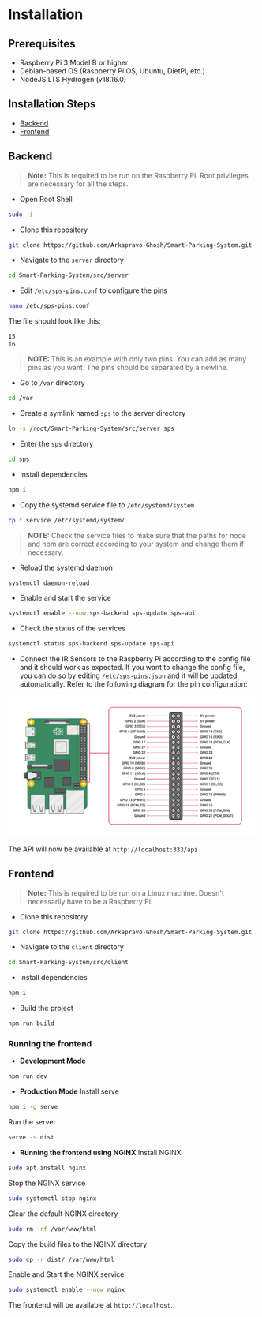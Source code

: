 # Installation

## Prerequisites

- Raspberry Pi 3 Model B or higher
- Debian-based OS (Raspberry Pi OS, Ubuntu, DietPi, etc.)
- NodeJS LTS Hydrogen (v18.16.0)

## Installation Steps
- [Backend](INSTALLATION.md#backend)
- [Frontend](INSTALLATION.md#frontend)
## Backend
> **Note:** This is required to be run on the Raspberry Pi. Root privileges are necessary for all the steps.

- Open Root Shell
```bash
sudo -i
```

- Clone this repository
```bash
git clone https://github.com/Arkapravo-Ghosh/Smart-Parking-System.git
```
- Navigate to the `server` directory
```bash
cd Smart-Parking-System/src/server
```
- Edit `/etc/sps-pins.conf` to configure the pins
```bash
nano /etc/sps-pins.conf
```
The file should look like this:
```
15
16
```
> **NOTE:** This is an example with only two pins. You can add as many pins as you want. The pins should be separated by a newline.

- Go to `/var` directory
```bash
cd /var
```
- Create a symlink named `sps` to the server directory
```bash
ln -s /root/Smart-Parking-System/src/server sps
```
- Enter the `sps` directory
```bash
cd sps
```
- Install dependencies
```bash
npm i
```
- Copy the systemd service file to `/etc/systemd/system`
```bash
cp *.service /etc/systemd/system/
```
> **NOTE:** Check the service files to make sure that the paths for node and npm are correct according to your system and change them if necessary.
- Reload the systemd daemon
```bash
systemctl daemon-reload
```
- Enable and start the service
```bash
systemctl enable --now sps-backend sps-update sps-api
```
- Check the status of the services
```bash
systemctl status sps-backend sps-update sps-api
```
- Connect the IR Sensors to the Raspberry Pi according to the config file and it should work as expected. If you want to change the config file, you can do so by editing `/etc/sps-pins.json` and it will be updated automatically.
Refer to the following diagram for the pin configuration:
<div align=center>
    <img width=500 src="images/pin-config.png">
</div>

The API will now be available at `http://localhost:333/api`

## Frontend
> **Note:** This is required to be run on a Linux machine. Doesn't necessarily have to be a Raspberry Pi.
- Clone this repository
```bash
git clone https://github.com/Arkapravo-Ghosh/Smart-Parking-System.git
```
- Navigate to the `client` directory
```bash
cd Smart-Parking-System/src/client
```
- Install dependencies
```bash
npm i
```
- Build the project
```bash
npm run build
```
### Running the frontend
- **Development Mode**
```bash
npm run dev
```
- **Production Mode**
Install serve
```bash
npm i -g serve
```
Run the server
```bash
serve -s dist
```

- **Running the frontend using NGINX**
Install NGINX
```bash
sudo apt install nginx
```
Stop the NGINX service
```bash
sudo systemctl stop nginx
```
Clear the default NGINX directory
```bash
sudo rm -rf /var/www/html
```
Copy the build files to the NGINX directory
```bash
sudo cp -r dist/ /var/www/html
```
Enable and Start the NGINX service
```bash
sudo systemctl enable --now nginx
```

The frontend will be available at `http://localhost`.
